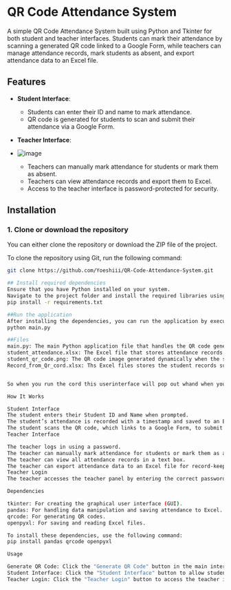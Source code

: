 # QR Code Attendance System

A simple QR Code Attendance System built using Python and Tkinter for both student and teacher interfaces. Students can mark their attendance by scanning a generated QR code linked to a Google Form, while teachers can manage attendance records, mark students as absent, and export attendance data to an Excel file.

## Features

- **Student Interface**: 
  - Students can enter their ID and name to mark attendance.
  - QR code is generated for students to scan and submit their attendance via a Google Form.

- **Teacher Interface**:
- ![image](https://github.com/user-attachments/assets/914a7ff8-47ee-43ac-b2ba-28019e8adb3b)

  - Teachers can manually mark attendance for students or mark them as absent.
  - Teachers can view attendance records and export them to Excel.
  - Access to the teacher interface is password-protected for security.

## Installation

### 1. Clone or download the repository

You can either clone the repository or download the ZIP file of the project.

To clone the repository using Git, run the following command:

```bash
git clone https://github.com/Yoeshiii/QR-Code-Attendance-System.git

## Install required dependencies
Ensure that you have Python installed on your system.
Navigate to the project folder and install the required libraries using pip:
pip install -r requirements.txt

##Run the application
After installing the dependencies, you can run the application by executing the main.py file:
python main.py

##Files
main.py: The main Python application file that handles the QR code generation, student and teacher interfaces, and attendance recording.
student_attendance.xlsx: The Excel file that stores attendance records marked by teacher manually.
student_qr_code.png: The QR code image generated dynamically when the system is run.
Record_from_Qr_cord.xlsx: Ths Excel files stores the student records sumitted through Qr cord.


So when you run the cord this userinterface will pop out whand when you selsct generate QR cord it will display the cord which a students can scan and mark their attandance.

How It Works

Student Interface
The student enters their Student ID and Name when prompted.
The student’s attendance is recorded with a timestamp and saved to an Excel file.
The student scans the QR code, which links to a Google Form, to submit their attendance.
Teacher Interface

The teacher logs in using a password.
The teacher can manually mark attendance for students or mark them as absent.
The teacher can view all attendance records in a text box.
The teacher can export attendance data to an Excel file for record-keeping.
Teacher Login
The teacher accesses the teacher panel by entering the correct password (teacher123) in the login prompt which can be changed asper the teacher wish.

Dependencies

tkinter: For creating the graphical user interface (GUI).
pandas: For handling data manipulation and saving attendance to Excel.
qrcode: For generating QR codes.
openpyxl: For saving and reading Excel files.

To install these dependencies, use the following command:
pip install pandas qrcode openpyxl

Usage

Generate QR Code: Click the "Generate QR Code" button in the main interface to create a new QR code for attendance.
Student Interface: Click the "Student Interface" button to allow students to enter their ID and name to mark attendance.
Teacher Login: Click the "Teacher Login" button to access the teacher interface, where the teacher can mark attendance, view attendance records, and export the data.

